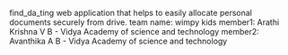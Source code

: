 find_da_ting
web application that helps to easily allocate personal documents securely from drive.
team name: wimpy kids
member1: Arathi Krishna V B - Vidya Academy of science and technology
member2: Avanthika A B -  Vidya Academy of science and technology
